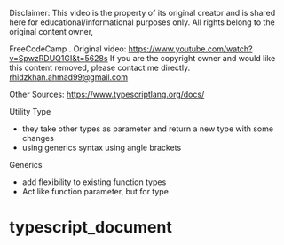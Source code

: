 Disclaimer:
This video is the property of its original creator and is shared here for educational/informational purposes only. All rights belong to the original content owner,

FreeCodeCamp
.
Original video: https://www.youtube.com/watch?v=SpwzRDUQ1GI&t=5628s
If you are the copyright owner and would like this content removed, please contact me directly.
rhidzkhan.ahmad99@gmail.com

Other Sources:
https://www.typescriptlang.org/docs/



Utility Type

- they take other types as parameter and return a new type with some changes
- using generics syntax using angle brackets 


Generics 

- add flexibility to existing function types 
- Act like function parameter, but for type
# typescript_document
